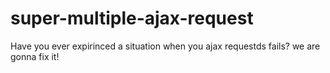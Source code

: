 # super-multiple-ajax-request
Have you ever expirinced a situation when you ajax requestds fails? we are gonna fix it!
